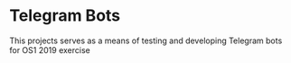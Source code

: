 # Telegram Bots

This projects serves as a means of testing and developing Telegram bots for OS1 2019 exercise
